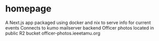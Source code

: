 # homepage

A Next.js app packaged using docker and nix to serve info for current events
Connects to kumo mailserver backend
Officer photos located in public R2 bucket officer-photos.ieeetamu.org